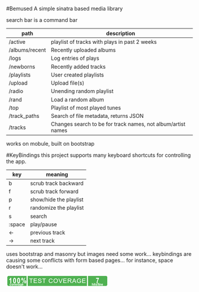 #Bemused
A simple sinatra based media library

search bar is a command bar

|path|description|
|---|---|
|/active|playlist of tracks with plays in past 2 weeks|
|/albums/recent|Recently uploaded albums|
|/logs|Log entries of plays|
|/newborns|Recently added tracks|
|/playlists|User created playlists|
|/upload|Upload file(s)|                                             h
|/radio|Unending random playlist|
|/rand|Load a random album|
|/top|Playlist of most played tunes|
|/track\_paths|Search of file metadata, returns JSON|
|/tracks|Changes search to be for track names, not album/artist names|



works on mobule, built on bootstrap

#KeyBindings
this project supports many keyboard shortcuts for controlling the app.

|key|meaning|
|---|---|
|b|scrub track backward|
|f|scrub track forward|
|p|show/hide the playlist|
|r|randomize the playlist|
|s|search|
|:space|play/pause|
|←|previous track|
|→|next track|

uses bootstrap and masonry but images need some work...
keybindings are causing some conflicts with form based pages...
for instance, space doesn't work...

![coverage report](https://raw.githubusercontent.com/pfarrell/bemused/master/coverage/coverage-badge.png)
